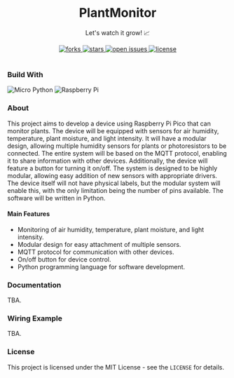 <div align="center">
  
  <h1> PlantMonitor </h1>
  <p> Let's watch it grow! 📈 </p>

  <div>
    <a href="https://github.com/Deve-Lite/PlantMonitor/network/members">
      <img src="https://img.shields.io/github/forks/Deve-Lite/PlantMonitor" alt="forks" />
    </a>
    <a href="https://github.com/Deve-Lite/PlantMonitor/stargazers">
      <img src="https://img.shields.io/github/stars/Deve-Lite/PlantMonitor" alt="stars" />
    </a>
    <a href="https://github.com/Deve-Lite/PlantMonitor/issues/">
      <img src="https://img.shields.io/github/issues/Deve-Lite/PlantMonitor" alt="open issues" />
    </a>
    <a href="https://github.com/Deve-Lite/PlantMonitor/blob/master/LICENSE">
      <img src="https://img.shields.io/github/license/Deve-Lite/PlantMonitor" alt="license" />
    </a>
  </div>
</div>

<br/>

### Build With

![Micro Python](https://img.shields.io/badge/MicroPython-14354C?style=for-the-badge&logo=micropython&logoColor=white&style=flat)
![Raspberry Pi](https://img.shields.io/badge/-Raspberry%20Pi%20Pico%20W-C51A4A?style=for-the-badge&logo=Raspberry-Pi&logoColor=white&style=flat)

### About

This project aims to develop a device using Raspberry Pi Pico that can monitor plants. The device will be equipped with sensors for air humidity, temperature, plant moisture, and light intensity. It will have a modular design, allowing multiple humidity sensors for plants or photoresistors to be connected. The entire system will be based on the MQTT protocol, enabling it to share information with other devices. Additionally, the device will feature a button for turning it on/off. The system is designed to be highly modular, allowing easy addition of new sensors with appropriate drivers. The device itself will not have physical labels, but the modular system will enable this, with the only limitation being the number of pins available. The software will be written in Python.

#### Main Features
- Monitoring of air humidity, temperature, plant moisture, and light intensity.
- Modular design for easy attachment of multiple sensors.
- MQTT protocol for communication with other devices.
- On/off button for device control.
- Python programming language for software development.

### Documentation 
TBA.

### Wiring Example
TBA.

### License
This project is licensed under the MIT License - see the `LICENSE` for details.
